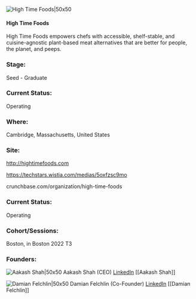 

![High Time Foods|50x50](https://apimg.techstars.com/profiles/1660870526731_177467.png)

#### High Time Foods
High Time Foods empowers chefs with accessible, shelf-stable, and cuisine-agnostic plant-based meat alternatives that are better for people, the planet, and peeps.

### Stage: 
Seed - Graduate 

### Current Status: 
Operating

### Where:
Cambridge, Massachusetts, United States

### Site:
http://hightimefoods.com

https://techstars.wistia.com/medias/5oxfzsc9mo

crunchbase.com/organization/high-time-foods

### Current Status: 
Operating

### Cohort/Sessions: 
Boston, in Boston 2022 T3

### Founders: 

![Aakash Shah|50x50](https://www.f6s.com/content-resource/profiles/2952419_th2.jpg) Aakash Shah (CEO) [LinkedIn](https://linkedin.com/in/ashah92) [[Aakash Shah]]

![Damian Felchlin|50x50](https://www.f6s.com/content-resource/profiles/3058899_th2.jpg) Damian Felchlin (Co-Founder) [LinkedIn](https://linkedin.com/in/damianfelchlin) [[Damian Felchlin]]


